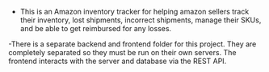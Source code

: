 - This is an Amazon inventory tracker for helping amazon sellers track their inventory, lost shipments, 
incorrect shipments, manage their SKUs, and be able to get reimbursed for any losses.

-There is a separate backend and frontend folder for this project. They are completely separated so 
they must be run on their own servers. The frontend interacts with the server and database via the REST API.

